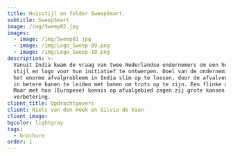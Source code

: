 ```yaml
---
title: Huisstijl en folder SweepSmart.
subtitle: SweepSmart
image: /img/Sweep02.jpg
images:
  - image: /img/Sweep01.jpg
  - image: /img/Logo_Sweep-09.png
  - image: /img/Logo_Sweep-10.png
description: >-
  Vanuit India kwam de vraag van twee Nederlandse ondernemers om een herkenbare
  stijl en logo voor hun initiatief te ontwerpen. Doel van de onderneming is om
  het enorme afvalprobleem in India slim op te lossen, door de afvalverwerking
  in betere banen te leiden mèt banen om trots op te zijn. Een flinke uitdaging.
  Maar met hun (Europese) kennis op afvalgebied zagen zij grote kansen voor
  verbetering.
client_title: Opdrachtgevers
client: Niels van den Hoek en Silvia de Vaan
client_image:
bgcolor: lightgray
tags:
  - brochure
order: 1
---
```


